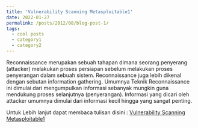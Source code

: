 ```yaml
---
title: 'Vulnerability Scanning Metasploitable1'
date: 2022-01-27
permalink: /posts/2012/08/blog-post-1/
tags:
  - cool posts
  - category1
  - category2
---
```

Reconnaissance merupakan sebuah tahapan dimana seorang penyerang (attacker) melakukan proses persiapan sebelum melakukan proses penyerangan dalam sebuah sistem. Reconnaissance juga lebih dikenal dengan sebutan information gathering. Umumnya Teknik Reconnaissance ini dimulai dari mengumpulkan informasi sebanyak mungkin guna mendukung proses selanjutnya (penyerangan). Informasi yang dicari oleh attacker umumnya dimulai dari informasi kecil hingga yang sangat penting.

Untuk Lebih lanjut dapat membaca tulisan disini : [Vulnerability Scanning Metasploitable1](https://github.com/Abdibimantara/Vulnerability-Scanning-Metasploitable1/blob/main/metsploitable1.pdf)
